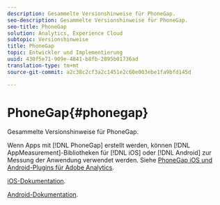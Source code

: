 ```yaml
---
description: Gesammelte Versionshinweise für PhoneGap.
seo-description: Gesammelte Versionshinweise für PhoneGap.
seo-title: PhoneGap
solution: Analytics, Experience Cloud
subtopic: Versionshinweise
title: PhoneGap
topic: Entwickler und Implementierung
uuid: 430f5e71-909e-4841-b8fb-2895b01736ad
translation-type: tm+mt
source-git-commit: a2c38c2cf3a2c1451e2c60e003ebe1fa9bfd145d

---
```



# PhoneGap{#phonegap}

Gesammelte Versionshinweise für PhoneGap.

Wenn Apps mit [!DNL PhoneGap] erstellt werden, können [!DNL AppMeasurement]-Bibliotheken für [!DNL iOS] oder [!DNL Android] zur Messung der Anwendung verwendet werden. Siehe [PhoneGap iOS und Android-Plugins für Adobe Analytics](https://marketing.adobe.com/developer/gallery/beta-phonegap-ios-and-android-plug-ins-for-sitecatalyst).

[iOS-Dokumentation](https://marketing.adobe.com/resources/help/en_US/sc/appmeasurement/ios/phonegap.html).

[Android-Dokumentation](https://marketing.adobe.com/resources/help/en_US/sc/appmeasurement/android/phonegap.html).
